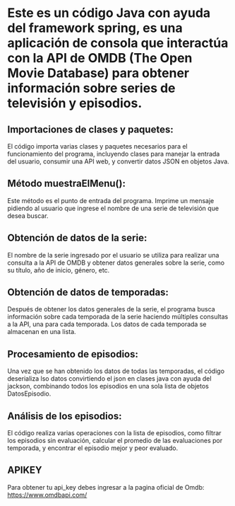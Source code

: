 # Este es un código Java con ayuda del framework spring, es una aplicación de consola que interactúa con la API de OMDB (The Open Movie Database) para obtener información sobre series de televisión y episodios.

## Importaciones de clases y paquetes: 

El código importa varias clases y paquetes necesarios para el funcionamiento del programa, 
incluyendo clases para manejar la entrada del usuario, consumir una API web, y convertir datos JSON en objetos Java.

## Método muestraElMenu():

Este método es el punto de entrada del programa. Imprime un mensaje pidiendo al usuario 
que ingrese el nombre de una serie de televisión que desea buscar.

## Obtención de datos de la serie:

El nombre de la serie ingresado por el usuario se utiliza para realizar una consulta a la API de OMDB y obtener 
datos generales sobre la serie, como su título, año de inicio, género, etc.

## Obtención de datos de temporadas:

Después de obtener los datos generales de la serie, el programa busca información sobre cada temporada de la serie 
haciendo múltiples consultas a la API, una para cada temporada. Los datos de cada temporada se almacenan en una lista.

## Procesamiento de episodios:
Una vez que se han obtenido los datos de todas las temporadas, el código deserializa lso datos convirtiendo el json en clases java con ayuda del jackson, combinando todos los episodios en una sola lista de objetos DatosEpisodio.

## Análisis de los episodios:
El código realiza varias operaciones con la lista de episodios, como filtrar los episodios sin evaluación, calcular el promedio 
de las evaluaciones por temporada, y encontrar el episodio mejor y peor evaluado.

## APIKEY
Para obtener tu api_key debes ingresar a la pagina oficial de Omdb: https://www.omdbapi.com/
